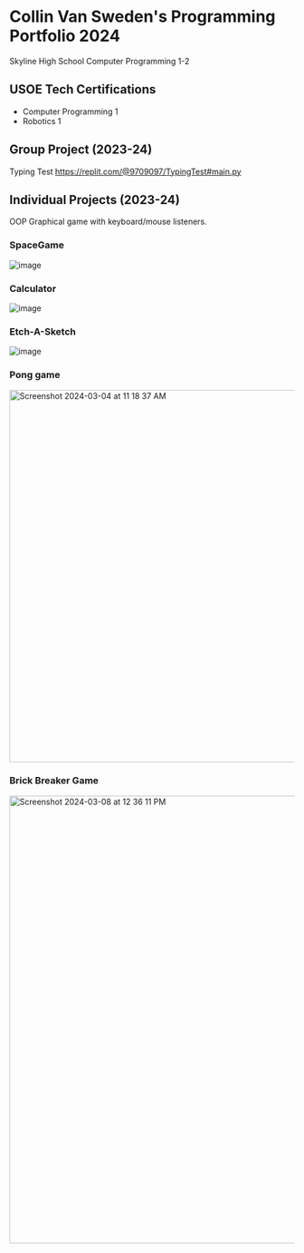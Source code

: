 # Collin Van Sweden's Programming Portfolio 2024
Skyline High School Computer Programming 1-2
## USOE Tech Certifications
* Computer Programming 1
* Robotics 1

## Group Project (2023-24)
Typing Test
https://replit.com/@9709097/TypingTest#main.py
## Individual Projects (2023-24)
OOP Graphical game with keyboard/mouse listeners.

### SpaceGame
![image](https://github.com/Collinvans/programmingportfolio/assets/158333166/62054a33-8bf4-4bb6-8e34-2be625e03f4e)

### Calculator
![image](https://github.com/Collinvans/programmingportfolio/assets/158333166/f0decade-697a-4ea3-ab5b-0986548bd88d)

### Etch-A-Sketch
![image](https://github.com/Collinvans/programmingportfolio/assets/158333166/dd094fdc-44a8-4fb2-a7dd-870b959fe004)

### Pong game
<img width="657" alt="Screenshot 2024-03-04 at 11 18 37 AM" src="https://github.com/Collinvans/programmingportfolio/assets/158333166/6cf5fb0c-1944-4d66-a40f-52d7a16811b8">

### Brick Breaker Game
<img width="790" alt="Screenshot 2024-03-08 at 12 36 11 PM" src="https://github.com/Collinvans/programmingportfolio/assets/158333166/b382fafd-e832-47b1-8757-c31cdca04ef4">
